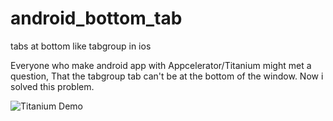 # android_bottom_tab
tabs at bottom like tabgroup in ios

Everyone who make android app with Appcelerator/Titanium might met a question, That the tabgroup tab can't be at the bottom of the window. Now i solved this problem. 

![Titanium Demo](http://www.mamashai.com/images/android_tab_bottom.png)
